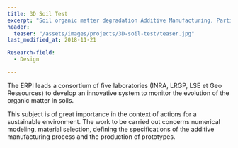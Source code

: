 ```yaml
---
title: 3D Soil Test
excerpt: "Soil organic matter degradation Additive Manufacturing, Participatory research"
header:
  teaser: "/assets/images/projects/3D-soil-test/teaser.jpg"  
last_modified_at: 2018-11-21  

Research-field:
  - Design

---
```



The ERPI leads a consortium of five laboratories (INRA, LRGP, LSE et Geo Ressources) to develop an innovative system to monitor the evolution of the organic matter in soils.

This subject is of great importance in the context of actions for a sustainable environment. The work to be carried out concerns numerical modeling, material selection, defining the specifications of the additive manufacturing process and the production of prototypes.
